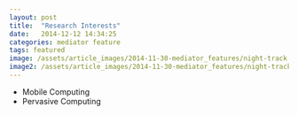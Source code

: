 ```yaml
---
layout: post
title:  "Research Interests"
date:   2014-12-12 14:34:25
categories: mediator feature
tags: featured
image: /assets/article_images/2014-11-30-mediator_features/night-track.JPG
image2: /assets/article_images/2014-11-30-mediator_features/night-track-mobile.JPG
---
```


- Mobile Computing
- Pervasive Computing

